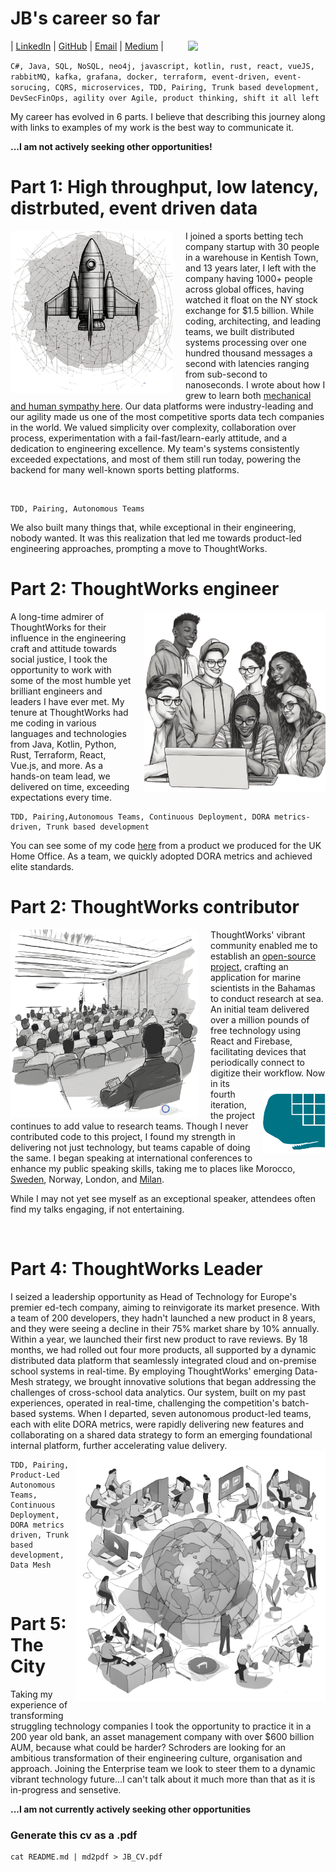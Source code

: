# JB's career so far
| [LinkedIn](https://www.linkedin.com/in/james-brown-6aa64923/) | [GitHub](https://github.com/JBJamesBrownJB) | [Email](<jameskinnahbrown@gmail.com>) | [Medium](https://medium.com/@jameskinnahbrown) |
<img  width="200" src='images/3djb.png' style='float:right; margin-right:20px'>

`C#, Java, SQL, NoSQL, neo4j, javascript, kotlin, rust, react, vueJS, rabbitMQ, kafka, grafana, docker, terraform, event-driven, event-sorucing, CQRS,
microservices, TDD, Pairing, Trunk based development, DevSecFinOps, agility over Agile, product thinking, shift it all left`

My career has evolved in 6 parts. I believe that describing this journey along with links to examples of my work is the best way to communicate it.

<b>...I am not actively seeking other opportunities!</b>

# Part 1: High throughput, low latency, distrbuted, event driven data
<img  width="260" src='images/rocket.png' style='float:left; margin-right:20px'>

I joined a sports betting tech company startup with 30 people in a warehouse in Kentish Town, and 13 years later, I left with the company having 1000+ people across global offices, having watched it float on the NY stock exchange for $1.5 billion. While coding, architecting, and leading teams, we built distributed systems processing over one hundred thousand messages a second with latencies ranging from sub-second to nanoseconds. I wrote about how I grew to learn both [mechanical and human sympathy here](https://medium.com/@jameskinnahbrown/sympathy-an-essential-ingredient-to-our-microservice-strategy-554d22f0c98e). Our data platforms were industry-leading and our agility made us one of the most competitive sports data tech companies in the world. We valued simplicity over complexity, collaboration over process, experimentation with a fail-fast/learn-early attitude, and a dedication to engineering excellence. My team's systems consistently exceeded expectations, and most of them still run today, powering the backend for many well-known sports betting platforms.

<br>

    TDD, Pairing, Autonomous Teams

We also built many things that, while exceptional in their engineering, nobody wanted. It was this realization that led me towards product-led engineering approaches, prompting a move to ThoughtWorks.

# Part 2: ThoughtWorks engineer
<img  width="290" src='images/team.png' style='float:right; margin-left:20px'>

A long-time admirer of ThoughtWorks for their influence in the engineering craft and attitude towards social justice, I took the opportunity to work with some of the most humble yet brilliant engineers and leaders I have ever met. My tenure at ThoughtWorks had me coding in various languages and technologies from Java, Kotlin, Python, Rust, Terraform, React, Vue.js, and more. As a hands-on team lead, we delivered on time, exceeding expectations every time.

    TDD, Pairing,Autonomous Teams, Continuous Deployment, DORA metrics-driven, Trunk based development

You can see some of my code [here](https://github.com/JBJamesBrownJB/system-register) from a product we produced for the UK Home Office. As a team, we quickly adopted DORA metrics and achieved elite standards.

# Part 2: ThoughtWorks contributor
<img  width="300" src='images/conf.png' style='float:left; margin-right:20px'>

ThoughtWorks' vibrant community enabled me to establish an [open-source project](https://github.com/BMMRO-tech/BMMRO), crafting an application for marine scientists in the Bahamas to conduct research at sea. An initial team delivered over a million pounds of free technology using React and Firebase, facilitating devices that periodically connect to digitize their workflow. 
<img  width="100" src='images/bmmro.png' style='float:right; margin-top:20px;margin-left:10px'>
Now in its fourth iteration, the project continues to add value to research teams. Though I never contributed code to this project, I found my strength in delivering not just technology, but teams capable of doing the same. I began speaking at international conferences to enhance my public speaking skills, taking me to places like Morocco, [Sweden](https://youtu.be/kMWQkJ3FAxA?si=tlcfScchmebeeC-e), Norway, London, and [Milan](https://talks.codemotion.com/big-estimates-with-graph-theory?view=true). 

While I may not yet see myself as an exceptional speaker, attendees often find my talks engaging, if not entertaining.

<br>

# Part 4: ThoughtWorks Leader
I seized a leadership opportunity as Head of Technology for Europe's premier ed-tech company, aiming to reinvigorate its market presence. With a team of 200 developers, they hadn't launched a new product in 8 years, and they were seeing a decline in their 75% market share by 10% annually. Within a year, we launched their first new product to rave reviews. By 18 months, we had rolled out four more products, all supported by a dynamic distributed data platform that seamlessly integrated cloud and on-premise school systems in real-time. By employing ThoughtWorks' emerging Data-Mesh strategy, we brought innovative solutions that began addressing the challenges of cross-school data analytics. Our system, built on my past experiences, operated in real-time, challenging the competition's batch-based systems. When I departed, seven autonomous product-led teams, each with elite DORA metrics, were rapidly delivering new features and collaborating on a shared data strategy to form an emerging foundational internal platform, further accelerating value delivery.
<img  width="400" src='images/ess.png' style='float:right; margin-bottom:15px'>

    TDD, Pairing, Product-Led Autonomous Teams, Continuous Deployment, DORA metrics driven, Trunk based development, Data Mesh

<br>

# Part 5: The City
Taking my experience of transforming struggling technology companies I took the opportunity to practice it in a 200 year old bank, an asset management company with over $600 billion AUM, because what could be harder? Schroders are looking for an ambitious transformation of their engineering culture, organisation and approach. Joining the Enterprise team we look to steer them to a dynamic vibrant technology future...I can't talk about it much more than that as it is in-progress and sensetive.

<b>...I am not currently actively seeking other opportunities</b>

### Generate this cv as a .pdf
    cat README.md | md2pdf > JB_CV.pdf
